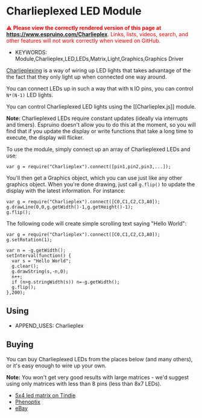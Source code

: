 <!--- Copyright (c) 2013 Gordon Williams, Pur3 Ltd. See the file LICENSE for copying permission. -->
Charlieplexed LED Module
=====================

<span style="color:red">:warning: **Please view the correctly rendered version of this page at https://www.espruino.com/Charlieplex**. Links, lists, videos, search, and other features will not work correctly when viewed on GitHub.</span>

* KEYWORDS: Module,Charlieplex,LED,LEDs,Matrix,Light,Graphics,Graphics Driver

[Charlieplexing](http://en.wikipedia.org/wiki/Charlieplexing) is a way of wiring up LED lights
 that takes advantage of the the fact that they only light up when connected one way around.

You can connect LEDs up in such a way that with `N` IO pins, you can control `N*(N-1)` LED lights.

You can control Charlieplexed LED lights using the [[Charlieplex.js]] module. 

**Note:** Charlieplexed LEDs require constant updates (ideally via interrupts and timers). Espruino doesn't allow you to do this at the moment, so you will find that if you update the display or write functions that take a long time to execute, the display will flicker.

To use the module, simply connect up an array of Charlieplexed LEDs and use:

```
var g = require("Charlieplex").connect([pin1,pin2,pin3,...]);
```

You'll then get a Graphics object, which you can use just like any other graphics object. When you're done drawing, just call `g.flip()` to update the display with the latest information. For instance:

```
var g = require("Charlieplex").connect([C0,C1,C2,C3,A0]);
g.drawLine(0,0,g.getWidth()-1,g.getHeight()-1);
g.flip();
```

The following code will create simple scrolling text saying "Hello World":

```
var g = require("Charlieplex").connect([C0,C1,C2,C3,A0]);
g.setRotation(1);

var n = -g.getWidth();
setInterval(function() {
  var s = "Hello World";
  g.clear();
  g.drawString(s,-n,0);
  n++;
  if (n>g.stringWidth(s)) n=-g.getWidth();
  g.flip();
},200);
```

Using 
-----

* APPEND_USES: Charlieplex

Buying
-----

You can buy Charlieplexed LEDs from the places below (and many others), or it's easy enough to wire up your own.

**Note:** You won't get very good results with large matrices - we'd suggest using only matrices with less than 8 pins (less than 8x7 LEDs).

* [5x4 led matrix on Tindie](https://www.tindie.com/products/bobricius/charlieplex-5x4-charlieplexed-color-0603-led-matrix-for-arduino-micro-lol/)
* [Phenoptix](http://www.phenoptix.com/products/adafruit-jprodgers-lol-shield-lots-of-leds-for-arduino-charlieplexed-display)
* [eBay](http://www.ebay.com/sch/i.html?_nkw=Charlieplexed)

